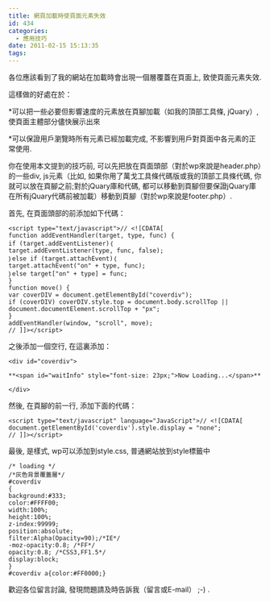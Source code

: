 ```yaml
---
title: 網頁加載時使頁面元素失效
id: 434
categories:
  - 應用技巧
date: 2011-02-15 15:13:35
tags:
---
```


各位應該看到了我的網站在加載時會出現一個層覆蓋在頁面上, 致使頁面元素失效.

這樣做的好處在於：

*可以把一些必要但影響速度的元素放在頁腳加載（如我的頂部工具條, jQuary）, 使頁面主體部分儘快展示出來

*可以保證用戶瀏覽時所有元素已經加載完成, 不影響到用戶對頁面中各元素的正常使用.

你在使用本文提到的技巧前, 可以先把放在頁面頭部（對於wp來說是header.php）的一些div, js元素（比如, 如果你用了萬戈工具條代碼版或我的頂部工具條代碼, 你就可以放在頁腳之前;對於jQuary庫和代碼, 都可以移動到頁腳但要保證jQuary庫在所有jQuary代碼前被加載）移動到頁腳（對於wp來說是footer.php）.

<!--more-->

首先, 在頁面頭部的前添加如下代碼：

```
<script type="text/javascript">// <![CDATA[
function addEventHandler(target, type, func) {
if (target.addEventListener)｛
target.addEventListener(type, func, false);
｝else if (target.attachEvent)｛
target.attachEvent("on" + type, func);
｝else target["on" + type] = func;
}
function move() {
var coverDIV = document.getElementById("coverdiv");
if (coverDIV) coverDIV.style.top = document.body.scrollTop || document.documentElement.scrollTop + "px";
}
addEventHandler(window, "scroll", move);
// ]]></script>
```

之後添加一個空行, 在這裏添加：

```
<div id="coverdiv">

**<span id="waitInfo" style="font-size: 23px;">Now Loading...</span>**

</div>
```

然後, 在頁腳的前一行, 添加下面的代碼：

```
<script type="text/javascript" language="JavaScript">// <![CDATA[
document.getElementById('coverdiv').style.display = "none";
// ]]></script>
```

最後, 是樣式, wp可以添加到style.css, 普通網站放到style標籤中

```
/* loading */
/*灰色背景覆蓋層*/
#coverdiv
{
background:#333;
color:#FFFF00;
width:100%;
height:100%;
z-index:99999;
position:absolute;
filter:Alpha(Opacity=90);/*IE*/
-moz-opacity:0.8; /*FF*/
opacity:0.8; /*CSS3,FF1.5*/
display:block;
}
#coverdiv a{color:#FF0000;}
```

歡迎各位留言討論, 發現問題請及時告訴我（留言或E-mail） ;-) .
